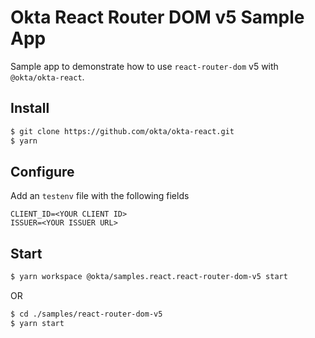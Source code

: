 # Okta React Router DOM v5 Sample App

Sample app to demonstrate how to use `react-router-dom` v5 with `@okta/okta-react`.

## Install
```bash
$ git clone https://github.com/okta/okta-react.git
$ yarn
```

## Configure
Add an `testenv` file with the following fields
```
CLIENT_ID=<YOUR CLIENT ID>
ISSUER=<YOUR ISSUER URL>
```

## Start
```bash
$ yarn workspace @okta/samples.react.react-router-dom-v5 start
```
OR
```bash
$ cd ./samples/react-router-dom-v5
$ yarn start
```
